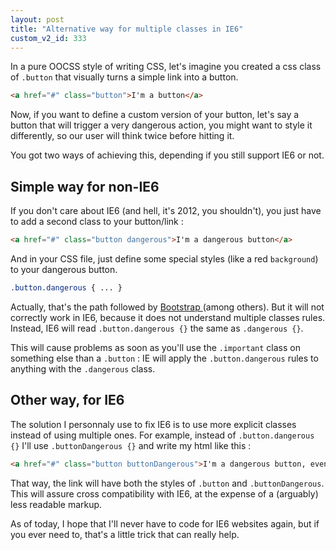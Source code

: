```yaml
---
layout: post
title: "Alternative way for multiple classes in IE6"
custom_v2_id: 333
---
```


In a pure OOCSS style of writing CSS, let's imagine you created a css class of
`.button` that visually turns a simple link into a button.

```html
<a href="#" class="button">I'm a button</a>
```

Now, if you want to define a custom version of your button, let's say a button
that will trigger a very dangerous action, you might want to style it
differently, so our user will think twice before hitting it.

You got two ways of achieving this, depending if you still support IE6 or not.

## Simple way for non-IE6

If you don't care about IE6 (and hell, it's 2012, you shouldn't), you just
have to add a second class to your button/link :

```html
<a href="#" class="button dangerous">I'm a dangerous button</a>
```

And in your CSS file, just define some special styles (like a red
`background`) to your dangerous button.

```css
.button.dangerous { ... }
```

Actually, that's the path followed by [Bootstrap
](http://twitter.github.com/bootstrap/)(among others). But it will not
correctly work in IE6, because it does not understand multiple classes rules.
Instead, IE6 will read `.button.dangerous {}` the same as `.dangerous {}`.

This will cause problems as soon as you'll use the `.important` class on
something else than a `.button` : IE will apply the `.button.dangerous` rules
to anything with the `.dangerous` class.

## Other way, for IE6

The solution I personnaly use to fix IE6 is to use more explicit classes
instead of using multiple ones. For example, instead of `.button.dangerous {}`
I'll use `.buttonDangerous {}` and write my html like this :
    
```html
<a href="#" class="button buttonDangerous">I'm a dangerous button, even on IE6</a>  
```

That way, the link will have both the styles of `.button` and
`.buttonDangerous`. This will assure cross compatibility with IE6, at the
expense of a (arguably) less readable markup.

As of today, I hope that I'll never have to code for IE6 websites again, but
if you ever need to, that's a little trick that can really help.

